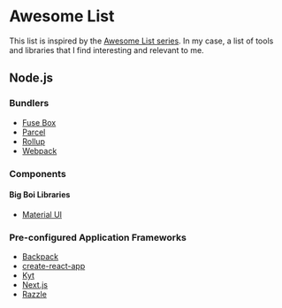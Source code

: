 # Awesome List

This list is inspired by the [Awesome List series](https://awesome.re). In my
case, a list of tools and libraries that I find interesting and relevant to me.

## Node.js

### Bundlers
- [Fuse Box](https://github.com/fuse-box/fuse-box)
- [Parcel](https://github.com/parcel-bundler/parcel)
- [Rollup](https://github.com/rollup/rollup)
- [Webpack](https://github.com/webpack/webpack)

### Components

#### Big Boi Libraries
- [Material UI](https://github.com/mui-org/material-ui)

### Pre-configured Application Frameworks
- [Backpack](https://github.com/jaredpalmer/backpack)
- [create-react-app](https://github.com/facebook/create-react-app)
- [Kyt](https://github.com/nytimes/kyt)
- [Next.js](https://github.com/zeit/next.js)
- [Razzle](https://github.com/jaredpalmer/razzle)

